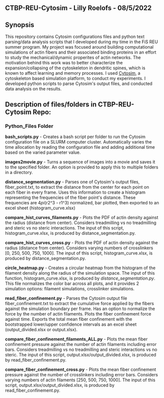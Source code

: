 ## CTBP-REU-Cytosim - Lilly Roelofs - 08/5/2022

## Synopsis 
This repository contains Cytosim configurations files and python text parsing/data analysis scripts that I developed during my time in the FiS REU summer program. My project
was focused around building computational simulations of actin fibers and their associated binding proteins in an effort to study the mechanical/dynamic properites of 
actin networks. The motivation behind this work was to better characterize the expansion/collapsing of the cytoskeleton in dendritic spines, which is known to affect learning 
and memory processes. I used [Cytosim](https://gitlab.com/f-nedelec/cytosim/-/tree/14672a7532ea4f275114e94520df53758e84a259), a cytoskeleton based simulation platform, to conduct my experiments. I developed python scripts to parse Cytosim's output files, and 
conducted data analysis on the results. 

## Description of files/folders in CTBP-REU-Cytosim Repo:

### Python_Files Folder

**bash_scripts.py** - Creates a bash script per folder to run the Cytosim configuration file on a SLURM computer cluster. Automatically varies the time allocation by reading the configuration file and adding additional time based on the varied parameter value. 

**images2movie.py** - Turns a sequence of images into a movie and saves it to the specified folder. An option is provided to apply this to multiple folders in a directory.

**distance_segmentation.py** - Parses one of Cytosim's output files, fiber_point.txt, to extract the distance from the center for each point on each fiber in every frame. Uses this information to create a histogram representing the frequencies of the fiber point's distance. These frequencies are 4*pi*(r2^3 - r1^3) normalized, bar plotted, then exported to an excel sheet (histogram_curve.xlsx)

**compare_hist_curves_filaments.py** - Plots the PDF of actin density against the radius (distance from center). Considers treadmilling vs no treadmilling and steric vs no steric interactions.  The input of this script, histogram_curve.xlsx, is produced by distance_segmentation.py.

**compare_hist_curves_cross.py** - Plots the PDF of actin density against the radius (distance from center). Considers varying numbers of crosslinkers [0, 250, 500, 750, 1000]. The input of this script, histogram_curve.xlsx, is produced by distance_segmentation.py.

**circle_heatmap.py** - Creates a circular heatmap from the histogram of the filament density along the radius of the simulation space. The input of this function, histogram_curve.xlsx, is produced by *distance_segmentation.py*. This file normalizes the color bar across all plots, and it provides 2 simulation options: filament simulations, crosslinker simulations.

 **read_fiber_confinement.py** - Parses the Cytosim output file fiber_confinement.txt to extract the cumulative force applied by the fibers against the simulation boundary per frame. Has an option to normalize the force by the number of actin filaments. Plots the fiber confinement force against time. Exports the total mean fiber confinement with the bootstrapped lower/upper confidence intervals as an excel sheet (output_divided.xlsx or output.xlsx). 
 
**compare_fiber_confinement_filaments_ALL.py** - Plots the mean fiber confinement pressure against the number of actin filaments including error bars. Considers treadmilling vs no treadmilling and steric interactions vs no steric. The input of this script, output.xlsx/output_divided.xlsx, is produced by read_fiber_confinement.py.

**compare_fiber_confinement_cross.py** - Plots the mean fiber confinement pressure against the number of crosslinkers including error bars. Considers varying numbers of actin filaments [250, 500, 750, 1000]. The input of this script, output.xlsx/output_divided.xlsx, is produced by read_fiber_confinement.py.

